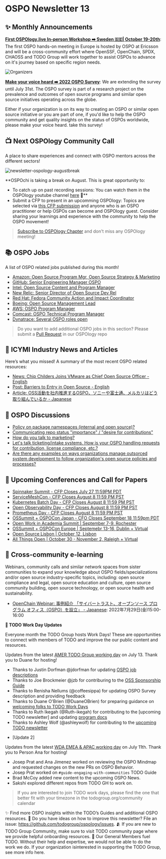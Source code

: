 # OSPO Newsletter 13


## ✨ Monthly Announcements 

**[First OSPOlogy.live In-person Workshop ➡️ Sweden 🇸🇪| October 19-20th](https://community.linuxfoundation.org/events/details/lfhq-todo-group-europe-presents-ospologylive-workshop-sweden/)**: The first OSPO hands-on meeting in Europe is hosted by OSPO at Ericsson and will be a cross-community effort where OpenSSF, OpenChain, SPDX, CHAOSS and TODO Group will work together to assist OSPOs to advance on it's journey based on specific region needs.

![Organizers](https://user-images.githubusercontent.com/43671777/181003789-50f4d08d-3712-4fae-85fe-709acef25d4d.png)

**[Make your voice heard ➡️ 2022 OSPO Survey](https://www.research.net/r/RFR6ZPG)**: We are extending the survey until July 31st. The OSPO survey is part of a research project on the prevalence and outcomes of open source programs and similar open source initiatives operating across the globe.

Either if your organization is on its way to creating an OSPO or similar open source initiative or you are part of one, if you'd like to help the OSPO community and get quality insights on the status of OSPOs worldwide, please make your voice heard. take this survey! 

## 📺 Next OSPOlogy Community Call

A place to share experiences and connect with OSPO mentors across the different sectors!

![newsletter-ospology-augustbreak](https://user-images.githubusercontent.com/43671777/181001601-beba7f2f-1c51-42e8-875e-b391a1c3e1b9.png)

**OSPOchi is taking a break on August. This is great opportunity to:

* To catch up on past recording sessions: You can watch them in the OSPOlogy youtube channel [here](https://www.youtube.com/channel/UCi-ELHAwzoYZvAs4FH-ShaA) 🍿**
* Submit a CFP to present in an upcomming OSPOlogy: Topics are selected via [this CFP submission](https://github.com/todogroup/ospology/issues/new/choose) and anyone who is an OSPO practitioner or help OSPOs can become and OSPOlogy guest. Consider sharing your learnings and experience with the community to help the OSPO movement!


> [Subscribe to OSPOlogy Chapter](https://community.linuxfoundation.org/todo-group/) and don't miss any OSPOlogy meeting!


## 📚 OSPO Jobs

A list of OSPO related jobs published during this month!

* [Amazon: Open Source Program Mgr, Open Source Strategy & Marketing](https://www.amazon.jobs/en/jobs/1893485/open-source-program-mgr-open-source-strategy-marketing)
* [GitHub: Senior Engineering Manager OSPO](https://boards.greenhouse.io/github/jobs/3906560)
* [Intel: Open Source Content and Program Manager](https://twitter.com/DeirdreS/status/1539734921769799680)
* [New Relic: Senior Director of Open Source Dev Rel](https://www.linkedin.com/jobs/view/3145846910/)
* [Red Hat: Fedora Community Action and Impact Coordinator](https://us-redhat.icims.com/jobs/91919/fedora-community-action-and-impact-coordinator/job)
* [Boeing: Open Source Management Lead](https://boeing.wd1.myworkdayjobs.com/en-US/EXTERNAL_CAREERS/job/Open-Source-Management-Lead---Open-Source-Program-Office_00000324634-1)
* [AWS: OSPO Program Manager](https://www.amazon.jobs/en/jobs/1893485/open-source-program-mgr-open-source-strategy-marketing)
* [Comcast: OSPO Technical Program Manager](https://comcast.wd5.myworkdayjobs.com/Comcast_Careers/job/PA---Philadelphia-1800-Arch-St/Te[…]al-Program-Manager--Open-Source-Program-Office_R335447)
* [Dynatrace: Several OSPO roles open](https://www.linkedin.com/jobs/view/3062194757)

> Do you want to add additional OSPO jobs in this section? Please submit a [Pull Request](https://github.com/todogroup/ospology/tree/main/newsletter#how-to-contribute-to-osponews) in our OSPOlogy repo


## 📌 ICYMI Industry News and Articles

Here’s what you missed! A summary of the most recent OSPO related resources:

* [News: Chip Childers Joins VMware as Chief Open Source Officer - English](https://news.vmware.com/leadership/chip-childers-chief-open-source-officer)
* [Post: Barriers to Entry in Open Source - English](https://www.linkedin.com/pulse/barriers-entry-open-source-brandt-keller)
* [Article: OSS活動を社内推進するOSPO、ソニーや富士通、メルカリはどう取り組んでいるか - Japanese](https://atmarkit.itmedia.co.jp/ait/articles/2207/20/news004.html)


## 🙋 OSPO Discussions

* [Policy on package namespaces (internal and open source)?](https://github.com/todogroup/ospology/discussions/145)
* [Communicating repo status "importance" / "desire for contributions"](https://github.com/todogroup/ospology/discussions/149)
* [How do you talk to marketing?](https://github.com/todogroup/ospology/discussions/140)
* [Let's talk ticketing/intake systems. How is your OSPO handling requests for contribution, license compliance, etc.?](https://github.com/todogroup/ospology/discussions/139)
* [Are there any examples on ways organizations manage outsorced system development to follow organization's open source policies and processes?](https://github.com/todogroup/ospology/discussions/134)


## 📎 Upcoming Conferences and Call for Papers

* [Spinnaker Summit - CFP Closes July 27 11:59PM PDT](https://linuxfoundation.smapply.io/prog/spinnaker_summit_2022/)
* [ServiceMeshCon - CFP Closes August 8 11:59 PM PST](https://events.linuxfoundation.org/servicemeshcon-north-america/program/cfp/#overview)
* [Kubernetes Batch Day - CFP Closes August 8 11:59 PM PST](https://events.linuxfoundation.org/kubernetes-batch-hpc-day-north-america/program/cfp/)
* [Open Observability Day - CFP Closes August 8 11:59 PM PST](https://events.linuxfoundation.org/open-observability-day-north-america/program/cfp/#overview)
* [Prometheus Day - CFP Closes August 8 11:59 PM PST](https://events.linuxfoundation.org/prometheus-day-north-america/program/cfp/)
* [OSSummit + OSPOCon Japan - CFO Closes September 18 11:59pm PDT](https://events.linuxfoundation.org/open-source-summit-japan/program/cfp/)
* [Open Work in Academia Summit | September 7-9, Rochester](https://www.rit.edu/openworksummit/)
* [OSSummit + OSPOCon Europe | Septemebr 13-16, Dublin + Virtual](https://events.linuxfoundation.org/open-source-summit-europe/about/ospocon/) 
* [Open Source Lisbon | October 12, Lisbon](https://opensourcelisbon.syone.com/)
* [All Things Open | October 30 - November 2, Raleigh + Virtual](https://2021.allthingsopen.org/save-the-date-2022/)

## 🔭 Cross-community e-learning

Webinars, community calls and similar network spaces from sister communities to expand your knowledge about OSPO fields/specializations and/or open source industry-specific topics, including: open source compliance and legal, open source education and culture, open source community building, open source technology, or open source health and sustainability. 

* [OpenChain Webinar: 事例紹介 「サイバートラスト、オープンソース プログラム オフィス（OSPO）を設立」 - Japanese](https://zoom.us/j/99975267803?pwd=ekhxaHA3bVZUSVU5M0dVMkF2Z0pkQT09): 2022年7月29日(金)15:00-16:00


**📝 TODO Work Day Updates**

Everyone month the TODO Group hosts Work Days! These are opportunities to connect with members of TODO and improve the our public content and resources. 

Updates from the latest [AMER TODO Group working day](https://github.com/todogroup/work-day-activities) on July 13. Thank you to Duane for hosting!
- Thanks to Justin Dorfman @jdorfman for updating [OSPO job descriptions](https://github.com/todogroup/job-descriptions/pull/21
)
- Thanks to Joe Brockmeier @jzb for contriburing to the [OSS Sponsorship Guide](https://docs.google.com/document/d/1OYn9TBQzbGHRE19sLy68votcSQ5XApoBcCiBVeVArH4/edit)
- Thanks to Renisha Nellums (@coffeesippa) for updating OSPO Survey description and providing feedback
- Thanks to Duane O'Brien (@DuaneOBrien) for preparing guidance on [welcoming folks to TODO Work Days](https://github.com/todogroup/work-day-activities/pull/45) 
- Thanks to Ruth Ikegah (@Ruth-ikegah) for contributing to the [upcoming TODO newsletter] and updating [program docs](https://github.com/todogroup/todogroup.org/pull/335)
- Thanks to Ashley Wolf (@ashleywolf) for contributing to the [upcoming TODO newsletter](https://github.com/todogroup/ospology/blob/main/newsletter/2022-07-26.md)


* [Update 2]

Updates from the latest [WDA EMEA & APAC working day](https://github.com/todogroup/work-day-activities) on July 11th. Thank you to Person Ana for hosting!

* Josep Prat and Ana Jimenez worked on reviewing the OSPO Mindmap and requested changes on the new PRs on OSPO Behavior.
* Josep Prat worked on `#guide-engaging-with-communities` TODO Guide
* Brad McCoy added new content to the upcoming OSPO News.
* Sakshi explored different repos from TODO GH to work on.


> If you are interested to join TODO work days, please find the one that better fit with your timezone in the todogroup.org/community calendar

✨ Find more OSPO insights within the TODO’s Guides and additional OSPO resources.
🧐 Do you have ideas on how to improve this newsletter? File an issue: https://github.com/todogroup/ospology/issues.
🫂 If you are new to TODO Group Community, make sure to visit TODO community page where we provide helpful onboarding resources.
💚 Our General Members fuel TODO. Without their help and expertise, we would not be able to do the work we do. If your organization isinterested in supporting the TODO Group, see more info here.


